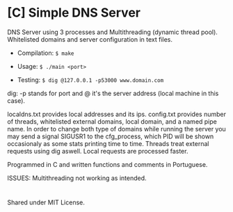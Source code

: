 # [C] Simple DNS Server
DNS Server using 3 processes and Multithreading (dynamic thread pool). Whitelisted domains and server configuration in text files.

- Compilation: `$ make`

- Usage: `$ ./main <port>`

- Testing: `$ dig @127.0.0.1 -p53000 www.domain.com`

dig: -p stands for port and @ it's the server address (local machine in this case).

localdns.txt provides local addresses and its ips.
config.txt provides number of threads, whitelisted external domains, local domain, and a named pipe name. In order to change
both type of domains while running the server you may send a signal SIGUSR1 to the cfg_process, which PID will be shown occasionaly
as some stats printing time to time.
Threads treat external requests using dig aswell. Local requests are processed faster.

Programmed in C and written functions and comments in Portuguese.

ISSUES: Multithreading not working as intended.

#
Shared under MIT License.
